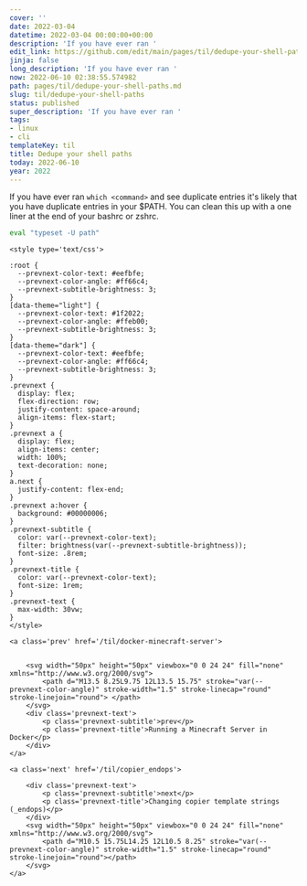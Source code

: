 ```yaml
---
cover: ''
date: 2022-03-04
datetime: 2022-03-04 00:00:00+00:00
description: 'If you have ever ran '
edit_link: https://github.com/edit/main/pages/til/dedupe-your-shell-paths.md
jinja: false
long_description: 'If you have ever ran '
now: 2022-06-10 02:38:55.574982
path: pages/til/dedupe-your-shell-paths.md
slug: til/dedupe-your-shell-paths
status: published
super_description: 'If you have ever ran '
tags:
- linux
- cli
templateKey: til
title: Dedupe your shell paths
today: 2022-06-10
year: 2022
---
```


If you have ever ran `which <command>` and see duplicate entries it's likely
that you have duplicate entries in your $PATH.  You can clean this up with a
one liner at the end of your bashrc or zshrc.

``` bash
eval "typeset -U path"
```
<div class='prevnext'>

    <style type='text/css'>

    :root {
      --prevnext-color-text: #eefbfe;
      --prevnext-color-angle: #ff66c4;
      --prevnext-subtitle-brightness: 3;
    }
    [data-theme="light"] {
      --prevnext-color-text: #1f2022;
      --prevnext-color-angle: #ffeb00;
      --prevnext-subtitle-brightness: 3;
    }
    [data-theme="dark"] {
      --prevnext-color-text: #eefbfe;
      --prevnext-color-angle: #ff66c4;
      --prevnext-subtitle-brightness: 3;
    }
    .prevnext {
      display: flex;
      flex-direction: row;
      justify-content: space-around;
      align-items: flex-start;
    }
    .prevnext a {
      display: flex;
      align-items: center;
      width: 100%;
      text-decoration: none;
    }
    a.next {
      justify-content: flex-end;
    }
    .prevnext a:hover {
      background: #00000006;
    }
    .prevnext-subtitle {
      color: var(--prevnext-color-text);
      filter: brightness(var(--prevnext-subtitle-brightness));
      font-size: .8rem;
    }
    .prevnext-title {
      color: var(--prevnext-color-text);
      font-size: 1rem;
    }
    .prevnext-text {
      max-width: 30vw;
    }
    </style>
    
    <a class='prev' href='/til/docker-minecraft-server'>
    

        <svg width="50px" height="50px" viewbox="0 0 24 24" fill="none" xmlns="http://www.w3.org/2000/svg">
            <path d="M13.5 8.25L9.75 12L13.5 15.75" stroke="var(--prevnext-color-angle)" stroke-width="1.5" stroke-linecap="round" stroke-linejoin="round"> </path>
        </svg>
        <div class='prevnext-text'>
            <p class='prevnext-subtitle'>prev</p>
            <p class='prevnext-title'>Running a Minecraft Server in Docker</p>
        </div>
    </a>
    
    <a class='next' href='/til/copier_endops'>
    
        <div class='prevnext-text'>
            <p class='prevnext-subtitle'>next</p>
            <p class='prevnext-title'>Changing copier template strings (_endops)</p>
        </div>
        <svg width="50px" height="50px" viewbox="0 0 24 24" fill="none" xmlns="http://www.w3.org/2000/svg">
            <path d="M10.5 15.75L14.25 12L10.5 8.25" stroke="var(--prevnext-color-angle)" stroke-width="1.5" stroke-linecap="round" stroke-linejoin="round"></path>
        </svg>
    </a>
  </div>